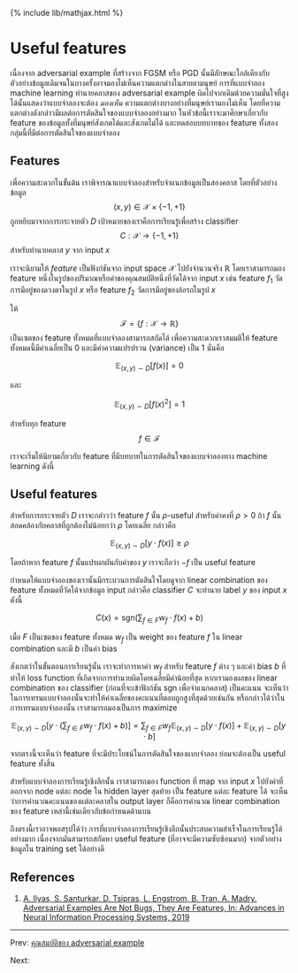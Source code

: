 {% include lib/mathjax.html %}
# Useful features

เนื่องจาก adversarial example ที่สร้างจาก FGSM หรือ PGD นั้นมีลักษณะใกล้เคียงกับตัวอย่างข้อมูลเดิมจนในบางครั้งอาจมองไม่เห็นความแตกต่างในสายตามนุษย์ การที่แบบจำลอง machine learning ทำนายคลาสของ adversarial example ผิดไปจากเดิมด้วยความมั่นใจที่สูงได้นั้นแสดงว่าแบบจำลองจะต้อง
_มองเห็น_ ความแตกต่างบางอย่างที่มนุษย์เรามองไม่เห็น โดยที่ความแตกต่างดังกล่าวมีผลต่อการตัดสินใจของแบบจำลองอย่างมาก ในหัวข้อนี้เราจะมาศึกษาเกี่ยวกับ feature
ของข้อมูลทั้งที่มนุษย์สังเกตได้และสังเกตไม่ได้ และทดสอบบทบาทของ feature
ทั้งสองกลุ่มนี้ที่มีต่อการตัดสินใจของแบบจำลอง

## Features
เพื่อความสะดวกในขั้นต้น เราพิจารณาแบบจำลองสำหรับจำแนกข้อมูลเป็นสองคลาส โดยที่ตัวอย่างข้อมูล
$$(x, y)\in \mathcal{X} \times\{-1, +1\}$$ ถูกหยิบมาจากการกระจายตัว $D$ เป้าหมายของเราคือการเรียนรู้เพื่อสร้าง
classifier $$C:\mathcal{X}\to\{-1, +1\}$$ สำหรับทำนายคลาส $y$ จาก input $x$

เราจะนิยามให้ _feature_ เป็นฟังก์ชันจาก input space $\mathcal{X}$ ไปยังจำนวนจริง $\mathbb{R}$
โดยเราสามารถมอง feature หนึ่งในรูปของปริมาณหรือค่าของคุณสมบัติหนึ่งที่วัดได้จาก input $x$ เช่น
feature $f_1$ วัดการมีอยู่ของดวงตาในรูป $x$ หรือ feature $f_2$ วัดการมีอยู่ของล้อรถในรูป $x$

ให้ $$\mathcal{F}=\{f:\mathcal{X}\to \mathbb{R}\}$$ เป็นเซตของ feature ทั้งหมดที่แบบจำลองสามารถสกัดได้ เพื่อความสะดวกเราสมมติให้ feature ทั้งหมดนี้มีค่าเฉลี่ยเป็น 0 และมีค่าความแปรปรวน (variance) เป็น 1
นั่นคือ

$$
\mathbb{E}_{(x,y)\sim D}[f(x)] = 0
$$  

และ

$$
\mathbb{E}_{(x,y)\sim D}[f(x)^2]=1
$$

สำหรับทุก feature $$f\in \mathcal{F}$$

เราจะเริ่มให้นิยามเกี่ยวกับ feature ที่มีบทบาทในการตัดสินใจของแบบจำลองทาง machine learning ดังนี้

## Useful features
สำหรับการกระจายตัว $D$ เราจะกล่าวว่า feature $f$ นั้น $\rho$-useful สำหรับค่าคงที่ $\rho>0$
ถ้า $f$ นั้นสอดคล้องกับคลาสที่ถูกต้องไม่น้อยกว่า $\rho$ โดยเฉลี่ย กล่าวคือ

$$
\mathbb{E}_{(x,y)\sim D}[y\cdot f(x)]\geq\rho
$$

โดยถ้าหาก feature $f$ นั้นแปรผกผันกับค่าของ $y$ เราจะถือว่า $-f$ เป็น useful feature

กำหนดให้แบบจำลองของเรานั้นมีกระบวนการตัดสินใจโดยดูจาก linear combination
ของ feature ทั้งหมดที่วัดได้จากข้อมูล input กล่าวคือ classifier $C$ จะทำนาย label $y$ ของ
input $x$ ดังนี้

$$
C(x) = \text{sgn}\left(\sum_{f\in F}w_f\cdot f(x) + b\right)
$$

เมื่อ $F$ เป็นเซตของ feature ทั้งหมด $w_f$ เป็น weight ของ feature $f$ ใน linear combination
และมี $b$ เป็นค่า bias

สังเกตว่าในขั้นตอนการเรียนรู้นั้น เราจะทำการหาค่า $w_f$ สำหรับ feature $f$ ต่าง ๆ และค่า bias $b$
ที่ทำให้ loss function ที่เกิดจากการทำนายผิดโดยเฉลี่ยมีค่าน้อยที่สุด หากเรามองผลของ linear combination ของ classifier (ก่อนที่จะเข้าฟังก์ชัน sgn เพื่อจำแนกคลาส) เป็นคะแนน จะเห็นว่าในการเทรนแบบจำลองนั้นจะทำให้ค่าเฉลี่ยของคะแนนที่ตอบถูกสูงที่สุดด้วยเช่นกัน หรือกล่าวได้ว่าในการเทรนแบบจำลองนั้น
เราสามารถมองเป็นการ maximize

$$
\mathbb{E}_{(x,y)\sim D}\left[y\cdot \left(\sum_{f\in F}w_f\cdot f(x) + b\right)\right]
=\sum_{f\in F}w_f\mathbb{E}_{(x,y)\sim D}[y\cdot f(x)] + \mathbb{E}_{(x,y)\sim D}[y\cdot b]
$$

จากตรงนี้จะเห็นว่า feature ที่จะมีประโยชน์ในการตัดสินใจของแบบจำลอง ย่อมจะต้องเป็น useful feature ทั้งสิ้น

สำหรับแบบจำลองการเรียนรู้เชิงลึกนั้น เราสามารถมอง function ที่ map จาก input $x$ ไปยังค่าที่ออกจาก node
แต่ละ node ใน hidden layer สุดท้าย เป็น feature แต่ละ feature ได้ จะเห็นว่าการคำนวณคะแนนของแต่ละคลาสใน output layer ก็คือการคำนวณ linear combination ของ feature เหล่านี้เช่นเดียวกับข้อกำหนดด้านบน

ถึงตรงนี้เราอาจพอสรุปได้ว่า การที่แบบจำลองการเรียนรู้เชิงลึกนั้นประสบความสำเร็จในการเรียนรู้ได้อย่างมาก
เนื่องจากมันสามารถสกัดหา useful feature (ที่อาจจะมีความซับซ้อนมาก) จากตัวอย่างข้อมูลใน training set ได้อย่างดี



## References

1. [A. Ilyas, S. Santurkar, D. Tsipras, L. Engstrom, B. Tran, A. Madry. Adversarial Examples Are Not Bugs, They Are Features, In: Advances in Neural Information Processing Systems, 2019](https://arxiv.org/abs/1905.02175)

---
Prev: [คุณสมบัติของ adversarial example](https://vacharapat.github.io/Adversarial-Machine-Learning/docs/feat1)

Next:

